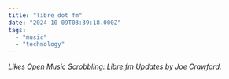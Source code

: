 ```yaml
---
title: "libre dot fm"
date: "2024-10-09T03:39:18.000Z"
tags: 
  - "music"
  - "technology"
---
```


_Likes [Open Music Scrobbling: Libre.fm Updates](https://artlung.com/blog/2024/10/07/librefm-news/) by Joe Crawford._
